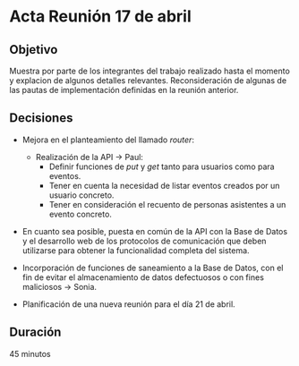 # Acta Reunión 17 de abril

## Objetivo
Muestra por parte de los integrantes del trabajo realizado hasta el momento y explacion de algunos detalles relevantes.
Reconsideración de algunas de las pautas de implementación definidas en la reunión anterior.

## Decisiones
* Mejora en el planteamiento del llamado _router_:
	* Realización de la API -> Paul:
		* Definir funciones de _put_ y _get_ tanto para usuarios como para eventos.
		* Tener en cuenta la necesidad de listar eventos creados por un usuario concreto.
		* Tener en consideración el recuento de personas asistentes a un evento concreto.

* En cuanto sea posible, puesta en común de la API con la Base de Datos y el desarrollo web de los protocolos de comunicación que deben utilizarse para obtener la funcionalidad completa del sistema.

* Incorporación de funciones de saneamiento a la Base de Datos, con el fin de evitar el almacenamiento de datos defectuosos o con fines maliciosos -> Sonia.

* Planificación de una nueva reunión para el día 21 de abril.

## Duración
45 minutos